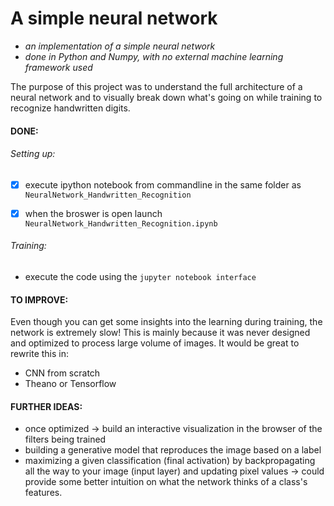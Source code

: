# A simple neural network
- _an implementation of a simple neural network_     
- _done in Python and Numpy, with no external machine learning framework used_    



The purpose of this project was to understand the full architecture of a neural network and to visually break down what's going on while training to recognize handwritten digits. 

#### DONE:

###### Setting up:    
- [x] execute ipython notebook from commandline in the same folder as `NeuralNetwork_Handwritten_Recognition`
- [x] when the broswer is open launch `NeuralNetwork_Handwritten_Recognition.ipynb`
 

###### Training:    
- execute the code using the `jupyter notebook interface`

#### TO IMPROVE:
Even though you can get some insights into the learning during training, the network is extremely slow!
This is mainly because it was never designed and optimized to process large volume of images.
It would be great to rewrite this in:
- CNN from scratch
- Theano or Tensorflow


#### FURTHER IDEAS:
- once optimized -> build an interactive visualization in the browser of the filters being trained
- building a generative model that reproduces the image based on a label
- maximizing a given classification (final activation) by backpropagating all the way to your image (input layer) and updating pixel values -> could provide some better intuition on what the network thinks of a class's features.



